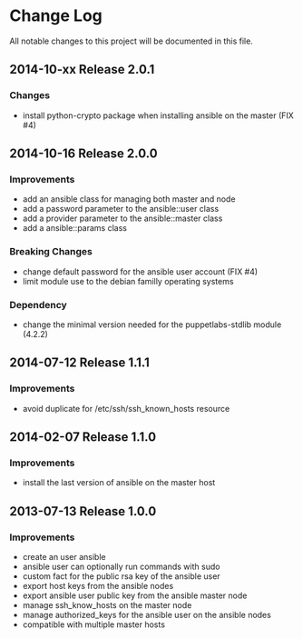 # Change Log
All notable changes to this project will be documented in this file.

## 2014-10-xx Release 2.0.1
### Changes
- install python-crypto package when installing ansible on the master (FIX #4)

## 2014-10-16 Release 2.0.0
### Improvements
- add an ansible class for managing both master and node
- add a password parameter to the ansible::user class
- add a provider parameter to the ansible::master class
- add a ansible::params class

### Breaking Changes
- change default password for the ansible user account (FIX #4)
- limit module use to the debian familly operating systems

### Dependency

- change the minimal version needed for the puppetlabs-stdlib module (4.2.2)

## 2014-07-12 Release 1.1.1
### Improvements
- avoid duplicate for /etc/ssh/ssh_known_hosts resource

## 2014-02-07 Release 1.1.0
### Improvements
- install the last version of ansible on the master host

## 2013-07-13 Release 1.0.0
### Improvements
- create an user ansible
- ansible user can optionally run commands with sudo
- custom fact for the public rsa key of the ansible user
- export host keys from the ansible nodes
- export ansible user public key from the ansible master node
- manage ssh_know_hosts on the master node
- manage authorized_keys for the ansible user on the ansible nodes
- compatible with multiple master hosts
